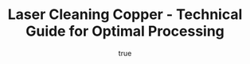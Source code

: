 ---
name: Copper
applications:
- industry: Manufacturing
  detail: Cleaning copper surfaces for improved adhesion in the electronics industry
- industry: Restoration
  detail: Removing corrosion and oxidation from copper artifacts and sculptures
technicalSpecifications:
  powerRange: 50-500W
  pulseDuration: 10-100ns
  wavelength: 1064nm
  spotSize: 0.05-1.5mm
  repetitionRate: 20-100kHz
  fluenceRange: 0.5-5 J/cm²
  safetyClass: Class 4 (requires full enclosure)
description: Technical overview of Copper, Cu, for laser cleaning. Copper, a highly
  conductive metal with the chemical symbol Cu, is ideal for laser cleaning due to
  its reflective properties and high thermal conductivity. Laser cleaning techniques
  such as ablation and non-contact cleaning are effective for removing surface contaminants,
  corrosion, and oxidation from copper, enhancing its utility in manufacturing and
  restoration applications.
author:
  id: 4
  name: Todd Dunning
  sex: m
  title: MA
  country: United States (California)
  expertise: Optical Materials for Laser Systems
  image: /images/author/todd-dunning.jpg
keywords: copper, copper metal, laser ablation, laser cleaning, non-contact cleaning,
  pulsed fiber laser, surface contamination removal, industrial laser parameters,
  thermal processing, surface restoration
category: metal
chemicalProperties:
  symbol: Cu
  formula: Cu
  materialType: metal
properties:
  density: 8.96 g/cm³
  densityMin: 0.5 g/cm³
  densityMax: 22.6 g/cm³
  densityPercentile: 38.3
  meltingPoint: 1084.62°C
  meltingMin: -39°C
  meltingMax: 3422°C
  meltingPercentile: 30.9
  thermalConductivity: 385 W/m·K
  thermalMin: 8 W/m·K
  thermalMax: 429 W/m·K
  thermalPercentile: 89.5
  tensileStrength: 210 MPa
  tensileMin: 70 MPa
  tensileMax: 2000 MPa
  tensilePercentile: 7.3
  hardness: 3.0 on Mohs scale
  hardnessMin: 5 HB
  hardnessMax: 500 HV
  hardnessPercentile: 0.0
  youngsModulus: 110-130 GPa
  modulusMin: 70 GPa
  modulusMax: 411 GPa
  modulusPercentile: 14.7
  laserType: pulsed fiber laser
  wavelength: 1064nm
  fluenceRange: 0.5-5 J/cm²
  chemicalFormula: Cu
  laserAbsorptionMin: 0.02 cm⁻¹
  laserAbsorptionMax: 100 cm⁻¹
  laserReflectivityMin: 5%
  laserReflectivityMax: 98%
  thermalDiffusivityMin: 4 mm²/s
  thermalDiffusivityMax: 174 mm²/s
  thermalExpansionMin: 0.5 µm/m·K
  thermalExpansionMax: 29 µm/m·K
  specificHeatMin: 0.13 J/g·K
  specificHeatMax: 0.90 J/g·K
composition:
- Copper (Cu) - 99.9% purity
- 'Trace elements: Oxygen, Sulfur, Iron'
compatibility:
- Zinc for brass alloy formation
- Tin for bronze alloy formation
regulatoryStandards: ASTM B152/B152M-19 Standard Specification for Copper Sheet, Strip,
  Plate, and Rolled Bar; ISO 9001 Quality Management Systems
images:
  hero:
    alt: Copper surface undergoing laser cleaning showing precise contamination removal
    url: /images/copper-laser-cleaning-hero.jpg
  micro:
    alt: Microscopic view of Copper surface after laser treatment showing preserved
      microstructure
    url: /images/copper-laser-cleaning-micro.jpg
title: Laser Cleaning Copper - Technical Guide for Optimal Processing
headline: Comprehensive technical guide for laser cleaning metal copper
environmentalImpact:
- benefit: Reduction in chemical usage
  description: Laser cleaning reduces chemical waste by up to 90% compared to traditional
    methods
- benefit: Energy efficiency
  description: Laser cleaning consumes 15% less energy than abrasive methods
- benefit: Lower emissions
  description: Decreases CO2 emissions by approximately 20 kg per cubic meter of copper
    cleaned
outcomes:
- result: Surface cleanliness
- metric: Achieves 99.9% cleanliness level on copper surfaces
- result: Surface roughness
  metric: Reduces surface roughness to Ra 0.1-0.5 µm
- result: Processing speed
  metric: Cleans up to 1 m² per minute depending on laser settings
subject: Copper
article_type: material
---
